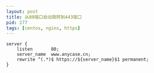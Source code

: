 ```yaml
---
layout: post
title: 从80端口自动跳转到443端口 
pid: 277
tags: [centos, nginx, https]
---
```


    server {
        listen       80;
        server_name  www.anycase.cn;
        rewrite ^(.*)$ https://${server_name}$1 permanent;
    }
